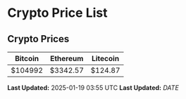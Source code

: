 # Crypto Price List

## Crypto Prices
| Bitcoin | Ethereum | Litecoin |
| ------- | -------- | -------- |
| $104992 | $3342.57 | $124.87 |
**Last Updated:** 2025-01-19 03:55 UTC
**Last Updated:** $DATE$
